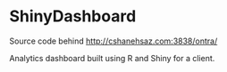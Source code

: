 # ShinyDashboard

Source code behind http://cshanehsaz.com:3838/ontra/

Analytics dashboard built using R and Shiny for a client.
